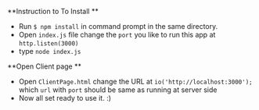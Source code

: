 **Instruction to To Install **

- Run `$ npm install` in command prompt in the same directory.
- Open `index.js` file change the `port` you like to run this app at `http.listen(3000)`
- type `node index.js`

**Open Client page **

- Open `ClientPage.html` change the URL at `io('http://localhost:3000');` which `url` with `port` should be same as running at server side 
- Now all set ready to use it. :) 